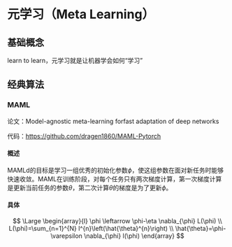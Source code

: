 # 元学习（Meta Learning）

## 基础概念

learn to learn，元学习就是让机器学会如何“学习”



## 经典算法

### MAML

论文：Model-agnostic meta-learning forfast adaptation of deep networks

代码：https://github.com/dragen1860/MAML-Pytorch

#### 概述

MAMLd的目标是学习一组优秀的初始化参数$\phi$，使这组参数在面对新任务时能够快速收敛。MAML在训练阶段，对每个任务只有两次梯度计算，第一次梯度计算是更新当前任务的参数$\theta$，第二次计算$\theta$的梯度是为了更新$\phi$。

#### 具体

$$
\Large
\begin{array}{l}
\phi \leftarrow \phi-\eta \nabla_{\phi} L(\phi) \\
L(\phi)=\sum_{n=1}^{N} l^{n}\left(\hat{\theta}^{n}\right) \\
\hat{\theta}=\phi-\varepsilon \nabla_{\phi} l(\phi)
\end{array}
$$